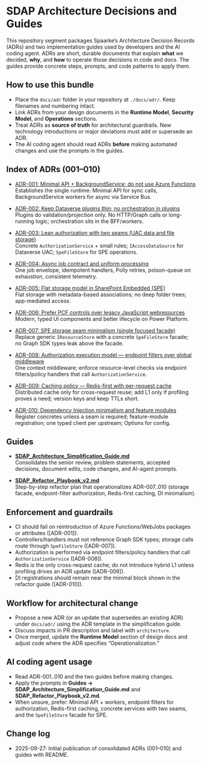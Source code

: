 # SDAP Architecture Decisions and Guides

This repository segment packages Spaarke’s Architecture Decision Records (ADRs) and two implementation guides used by developers and the AI coding agent. ADRs are short, durable documents that explain **what** we decided, **why**, and **how** to operate those decisions in code and docs. The guides provide concrete steps, prompts, and code patterns to apply them.

## How to use this bundle

- Place the `docs/adr` folder in your repository at `./docs/adr/`. Keep filenames and numbering intact.
- Link ADRs from your design documents in the **Runtime Model**, **Security Model**, and **Operations** sections.
- Treat ADRs as **source of truth** for architectural guardrails. New technology introductions or major deviations must add or supersede an ADR.
- The AI coding agent should read ADRs **before** making automated changes and use the prompts in the guides.

## Index of ADRs (001–010)

- [ADR-001: Minimal API + BackgroundService; do not use Azure Functions](docs/adr/ADR-001-minimal-api-and-workers.md)  
  Establishes the single runtime: Minimal API for sync calls, BackgroundService workers for async via Service Bus.

- [ADR-002: Keep Dataverse plugins thin; no orchestration in plugins](docs/adr/ADR-002-no-heavy-plugins.md)  
  Plugins do validation/projection only. No HTTP/Graph calls or long-running logic; orchestration sits in the BFF/workers.

- [ADR-003: Lean authorization with two seams (UAC data and file storage)](docs/adr/ADR-003-lean-authorization-seams.md)  
  Concrete `AuthorizationService` + small rules; `IAccessDataSource` for Dataverse UAC; `SpeFileStore` for SPE operations.

- [ADR-004: Async job contract and uniform processing](docs/adr/ADR-004-async-job-contract.md)  
  One job envelope, idempotent handlers, Polly retries, poison-queue on exhaustion, consistent telemetry.

- [ADR-005: Flat storage model in SharePoint Embedded (SPE)](docs/adr/ADR-005-flat-storage-spe.md)  
  Flat storage with metadata-based associations; no deep folder trees; app-mediated access.

- [ADR-006: Prefer PCF controls over legacy JavaScript webresources](docs/adr/ADR-006-prefer-pcf-over-webresources.md)  
  Modern, typed UI components and better lifecycle on Power Platform.

- [ADR-007: SPE storage seam minimalism (single focused facade)](docs/adr/ADR-007-spe-storage-seam-minimalism.md)  
  Replace generic `IResourceStore` with a concrete `SpeFileStore` facade; no Graph SDK types leak above the facade.

- [ADR-008: Authorization execution model — endpoint filters over global middleware](docs/adr/ADR-008-authorization-endpoint-filters.md)  
  One context middleware; enforce resource-level checks via endpoint filters/policy handlers that call `AuthorizationService`.

- [ADR-009: Caching policy — Redis-first with per-request cache](docs/adr/ADR-009-caching-redis-first.md)  
  Distributed cache only for cross-request reuse; add L1 only if profiling proves a need; version keys and keep TTLs short.

- [ADR-010: Dependency Injection minimalism and feature modules](docs/adr/ADR-010-di-minimalism.md)  
  Register concretes unless a seam is required; feature-module registration; one typed client per upstream; Options for config.

## Guides

- **[SDAP_Architecture_Simplification_Guide.md](SDAP_Architecture_Simplification_Guide.md)**  
  Consolidates the senior review, problem statements, accepted decisions, document edits, code changes, and AI-agent prompts.

- **[SDAP_Refactor_Playbook_v2.md](SDAP_Refactor_Playbook_v2.md)**  
  Step-by-step refactor plan that operationalizes ADR-007..010 (storage facade, endpoint-filter authorization, Redis-first caching, DI minimalism).

## Enforcement and guardrails

- CI should fail on reintroduction of Azure Functions/WebJobs packages or attributes ([ADR-001]).
- Controllers/handlers must not reference Graph SDK types; storage calls route through `SpeFileStore` ([ADR-007]).
- Authorization is performed via endpoint filters/policy handlers that call `AuthorizationService` ([ADR-008]).
- Redis is the only cross-request cache; do not introduce hybrid L1 unless profiling drives an ADR update ([ADR-009]).
- DI registrations should remain near the minimal block shown in the refactor guide ([ADR-010]).

## Workflow for architectural change

- Propose a new ADR (or an update that supersedes an existing ADR) under `docs/adr/` using the ADR template in the simplification guide.
- Discuss impacts in PR description and label with `architecture`.
- Once merged, update the **Runtime Model** section of design docs and adjust code where the ADR specifies “Operationalization.”

## AI coding agent usage

- Read ADR-001..010 and the two guides before making changes.
- Apply the prompts in **Guides → SDAP_Architecture_Simplification_Guide.md** and **SDAP_Refactor_Playbook_v2.md**.
- When unsure, prefer: Minimal API + workers, endpoint filters for authorization, Redis-first caching, concrete services with two seams, and the `SpeFileStore` facade for SPE.

## Change log

- 2025-09-27: Initial publication of consolidated ADRs (001–010) and guides with README.
